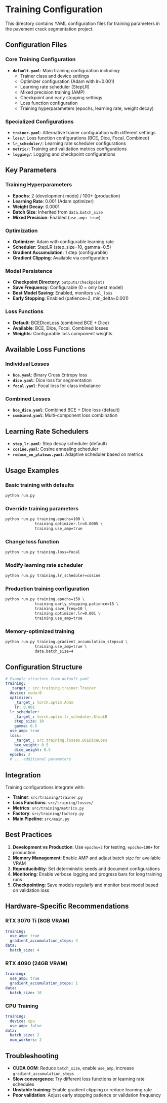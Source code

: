 # Training Configuration

This directory contains YAML configuration files for training parameters in the pavement crack
segmentation project.

## Configuration Files

### Core Training Configuration

- **`default.yaml`**: Main training configuration including:
  - Trainer class and device settings
  - Optimizer configuration (Adam with lr=0.001)
  - Learning rate scheduler (StepLR)
  - Mixed precision training (AMP)
  - Checkpoint and early stopping settings
  - Loss function configuration
  - Training hyperparameters (epochs, learning rate, weight decay)

### Specialized Configurations

- **`trainer.yaml`**: Alternative trainer configuration with different settings
- **`loss/`**: Loss function configurations (BCE, Dice, Focal, Combined)
- **`lr_scheduler/`**: Learning rate scheduler configurations
- **`metric/`**: Training and validation metrics configurations
- **`logging/`**: Logging and checkpoint configurations

## Key Parameters

### Training Hyperparameters

- **Epochs**: 2 (development mode) / 100+ (production)
- **Learning Rate**: 0.001 (Adam optimizer)
- **Weight Decay**: 0.0001
- **Batch Size**: Inherited from `data.batch_size`
- **Mixed Precision**: Enabled (`use_amp: true`)

### Optimization

- **Optimizer**: Adam with configurable learning rate
- **Scheduler**: StepLR (step_size=10, gamma=0.5)
- **Gradient Accumulation**: 1 step (configurable)
- **Gradient Clipping**: Available via configuration

### Model Persistence

- **Checkpoint Directory**: `outputs/checkpoints`
- **Save Frequency**: Configurable (0 = only best model)
- **Best Model Saving**: Enabled, monitors `val_loss`
- **Early Stopping**: Enabled (patience=2, min_delta=0.001)

### Loss Functions

- **Default**: BCEDiceLoss (combined BCE + Dice)
- **Available**: BCE, Dice, Focal, Combined losses
- **Weights**: Configurable loss component weights

## Available Loss Functions

### Individual Losses

- **`bce.yaml`**: Binary Cross Entropy loss
- **`dice.yaml`**: Dice loss for segmentation
- **`focal.yaml`**: Focal loss for class imbalance

### Combined Losses

- **`bce_dice.yaml`**: Combined BCE + Dice loss (default)
- **`combined.yaml`**: Multi-component loss combination

## Learning Rate Schedulers

- **`step_lr.yaml`**: Step decay scheduler (default)
- **`cosine.yaml`**: Cosine annealing scheduler
- **`reduce_on_plateau.yaml`**: Adaptive scheduler based on metrics

## Usage Examples

### Basic training with defaults

```bash
python run.py
```

### Override training parameters

```bash
python run.py training.epochs=100 \
             training.optimizer.lr=0.0005 \
             training.use_amp=true
```

### Change loss function

```bash
python run.py training.loss=focal
```

### Modify learning rate scheduler

```bash
python run.py training.lr_scheduler=cosine
```

### Production training configuration

```bash
python run.py training.epochs=150 \
             training.early_stopping.patience=15 \
             training.save_freq=10 \
             training.optimizer.lr=0.001 \
             training.use_amp=true
```

### Memory-optimized training

```bash
python run.py training.gradient_accumulation_steps=4 \
             training.use_amp=true \
             data.batch_size=4
```

## Configuration Structure

```yaml
# Example structure from default.yaml
training:
  _target_: src.training.trainer.Trainer
  device: cuda:0
  optimizer:
    _target_: torch.optim.Adam
    lr: 0.001
  lr_scheduler:
    _target_: torch.optim.lr_scheduler.StepLR
    step_size: 10
    gamma: 0.5
  use_amp: true
  loss:
    _target_: src.training.losses.BCEDiceLoss
    bce_weight: 0.5
    dice_weight: 0.5
  epochs: 2
  # ... additional parameters
```

## Integration

Training configurations integrate with:

- **Trainer**: `src/training/trainer.py`
- **Loss Functions**: `src/training/losses/`
- **Metrics**: `src/training/metrics.py`
- **Factory**: `src/training/factory.py`
- **Main Pipeline**: `src/main.py`

## Best Practices

1. **Development vs Production**: Use `epochs=2` for testing, `epochs=100+` for production
2. **Memory Management**: Enable AMP and adjust batch size for available VRAM
3. **Reproducibility**: Set deterministic seeds and document configurations
4. **Monitoring**: Enable verbose logging and progress bars for long training runs
5. **Checkpointing**: Save models regularly and monitor best model based on validation loss

## Hardware-Specific Recommendations

### RTX 3070 Ti (8GB VRAM)

```yaml
training:
  use_amp: true
  gradient_accumulation_steps: 4
data:
  batch_size: 4
```

### RTX 4090 (24GB VRAM)

```yaml
training:
  use_amp: true
  gradient_accumulation_steps: 1
data:
  batch_size: 16
```

### CPU Training

```yaml
training:
  device: cpu
  use_amp: false
data:
  batch_size: 2
  num_workers: 2
```

## Troubleshooting

- **CUDA OOM**: Reduce `batch_size`, enable `use_amp`, increase `gradient_accumulation_steps`
- **Slow convergence**: Try different loss functions or learning rate schedules
- **Unstable training**: Enable gradient clipping or reduce learning rate
- **Poor validation**: Adjust early stopping patience or validation frequency
